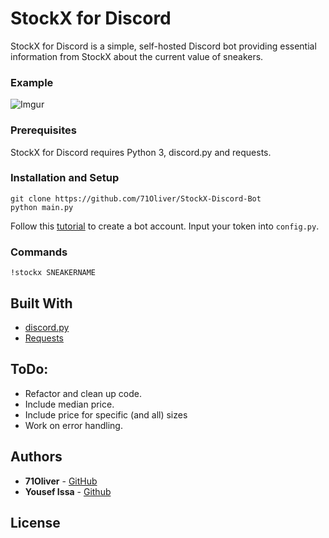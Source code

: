 # StockX for Discord

StockX for Discord is a simple, self-hosted Discord bot providing essential information from StockX about the current value of sneakers.

### Example

![Imgur](https://i.imgur.com/VPFM8LM.png)
  
### Prerequisites

StockX for Discord requires Python 3, discord.py and requests.

### Installation and Setup

```
git clone https://github.com/71Oliver/StockX-Discord-Bot
python main.py
```

Follow this [tutorial](https://discordpy.readthedocs.io/en/rewrite/discord.html) to create a bot account. Input your token into ```config.py```.

### Commands

```
!stockx SNEAKERNAME
```

## Built With

* [discord.py](https://github.com/Rapptz/discord.py)
* [Requests](https://github.com/requests/requests)

## ToDo:

* Refactor and clean up code.
* Include median price.
* Include price for specific (and all) sizes
* Work on error handling.

## Authors

* **71Oliver** - [GitHub](https://github.com/71Oliver/)
* **Yousef Issa** - [Github](https://github.com/yousefissa/)

## License
